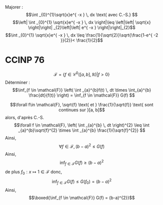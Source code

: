 Majorer : 
$$\int _{0}^{1}\sqrt{x}e^{ -x } \, dx \text{ avec C.-S.} $$
$$\left| \int _{0}^{1} \sqrt{x}e^{ -x } \, dx \right|\leq \left|\left| \sqrt{x} \right|\right| _{2}\left|\left| e^{ -x } \right|\right|_{2}$$
$$\int _{0}^{1} \sqrt{x}e^{ -x } \, dx \leq \frac{1}{\sqrt{2}}\sqrt{\frac{1-e^{ -2 }}{2}}< \frac{1}{2}$$

# CCINP 76
$$\mathcal{F} = \{ f \in \mathcal{C}^{0}([a, b], \mathbb{R}) | f > 0 \}$$
Déterminer :
$$\inf_{f \in \mathcal{F}} \left( \int _{a}^{b}f(t) \, dt \times \int_{a}^{b} \frac{dt}{f(t)}  \right) = \inf_{f \in \mathcal{F}} G(f) $$

$$\forall  f\in \mathcal{F}, \sqrt{f} \text{ et } \frac{1}{\sqrt{f}} \text{ sont continues sur }[a, b]$$
alors, d'après C.-S.
$$\forall f \in \mathcal{F}, \left( \int _{a}^{b} \, dt  \right)^{2} \leq \int _{a}^{b}\sqrt{f}^{2} \times \int _{a}^{b} \frac{1}{\sqrt{f}^{2}}  $$
Ainsi, 
$$\forall f \in \mathcal{F}, (b-a)^{2} \leq G(f)$$
Ainsi, 
$$\inf_{f \in \mathcal{F}} G(f) \geq (b-a)^{2}$$
de plus $f_{0} : x \mapsto 1 \in \mathcal{F}$ donc,
$$\inf_{f \in \mathcal{F}} G(f) \leq G(f_{0}) = (b-a)^{2}$$
Ainsi, 
$$\boxed{\inf_{f \in \mathcal{F}} G(f) = (b-a)^{2}}$$
